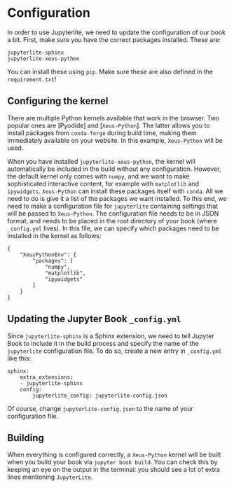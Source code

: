 # Configuration

In order to use Jupyterlite, we need to update the configuration of our book a bit. First, make sure you have the correct packages installed. These are:

    jupyterlite-sphinx
    jupyterlite-xeus-python

You can install these using `pip`. Make sure these are also defined in the `requirement.txt`! 

## Configuring the kernel

There are multiple Python kernels available that work in the browser. Two popular ones are [Pyodide] and [`Xeus-Python`]. The latter allows you to install packages from `conda-forge` during build time, making them immediately available on your website. In this example, `Xeus-Python` will be used.

When you have installed `jupyterlite-xeus-python`, the kernel will automatically be included in the build without any configuration. However, the default kernel only comes with `numpy`, and we want to make sophisticated interactive content, for example with `matplotlib` and `ipywidgets`. `Xeus-Python` can install these packages itself with `conda`. All we need to do is give it a list of the packages we want installed. To this end, we need to make a configuration file for `jupyterlite` containing settings that will be passed to `Xeus-Python`. The configuration file needs to be in JSON format, and needs to be placed in the root directory of your book (where `_config.yml` lives). In this file, we can specify which packages need to be installed in the kernel as follows:

    {
        "XeusPythonEnv": {
            "packages": [
                "numpy",
                "matplotlib",
                "ipywidgets"
            ]
        }
    }

## Updating the Jupyter Book `_config.yml`

Since `jupyterlite-sphinx` is a Sphinx extension, we need to tell Jupyter Book to include it in the build process and specify the name of the `jupyterlite` configuration file. To do so, create a new entry in `_config.yml` like this:

    sphinx:
        extra_extensions:
        - jupyterlite-sphinx
        config:
            jupyterlite_config: jupyterlite-config.json

Of course, change `jupyterlite-config.json` to the name of your configuration file.

## Building

When everything is configured correctly, a `Xeus-Python` kernel will be built when you build your book via `jupyter book build`. You can check this by keeping an eye on the output in the terminal: you should see a lot of extra lines mentioning `JupyterLite`.